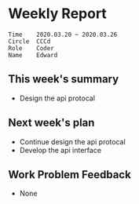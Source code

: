 # Weekly Report 
```
Time	2020.03.20 ~ 2020.03.26
Circle	CCCd
Role	Coder
Name	Edward
```
## This week's summary
- Design the api protocal


## Next week's plan

- Continue design the api protocal
- Develop the api interface



## Work Problem Feedback
- None

